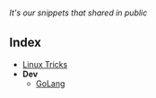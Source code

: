 ###### It's our snippets that shared in public

## Index
- [Linux Tricks](./Linux/README.md)
- **Dev**
  - [GoLang](./go-lang)
